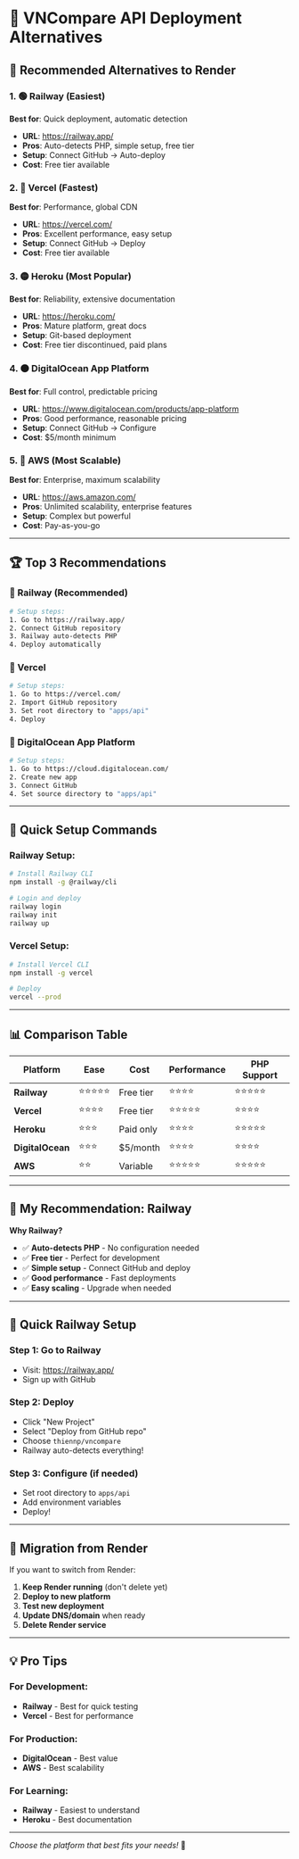 # 🚀 VNCompare API Deployment Alternatives

## 🎯 **Recommended Alternatives to Render**

### **1. 🟢 Railway (Easiest)**

**Best for**: Quick deployment, automatic detection

- **URL**: https://railway.app/
- **Pros**: Auto-detects PHP, simple setup, free tier
- **Setup**: Connect GitHub → Auto-deploy
- **Cost**: Free tier available

### **2. 🔵 Vercel (Fastest)**

**Best for**: Performance, global CDN

- **URL**: https://vercel.com/
- **Pros**: Excellent performance, easy setup
- **Setup**: Connect GitHub → Deploy
- **Cost**: Free tier available

### **3. 🟡 Heroku (Most Popular)**

**Best for**: Reliability, extensive documentation

- **URL**: https://heroku.com/
- **Pros**: Mature platform, great docs
- **Setup**: Git-based deployment
- **Cost**: Free tier discontinued, paid plans

### **4. 🟠 DigitalOcean App Platform**

**Best for**: Full control, predictable pricing

- **URL**: https://www.digitalocean.com/products/app-platform
- **Pros**: Good performance, reasonable pricing
- **Setup**: Connect GitHub → Configure
- **Cost**: $5/month minimum

### **5. 🔴 AWS (Most Scalable)**

**Best for**: Enterprise, maximum scalability

- **URL**: https://aws.amazon.com/
- **Pros**: Unlimited scalability, enterprise features
- **Setup**: Complex but powerful
- **Cost**: Pay-as-you-go

---

## 🏆 **Top 3 Recommendations**

### **🥇 Railway (Recommended)**

```bash
# Setup steps:
1. Go to https://railway.app/
2. Connect GitHub repository
3. Railway auto-detects PHP
4. Deploy automatically
```

### **🥈 Vercel**

```bash
# Setup steps:
1. Go to https://vercel.com/
2. Import GitHub repository
3. Set root directory to "apps/api"
4. Deploy
```

### **🥉 DigitalOcean App Platform**

```bash
# Setup steps:
1. Go to https://cloud.digitalocean.com/
2. Create new app
3. Connect GitHub
4. Set source directory to "apps/api"
```

---

## 🔧 **Quick Setup Commands**

### **Railway Setup:**

```bash
# Install Railway CLI
npm install -g @railway/cli

# Login and deploy
railway login
railway init
railway up
```

### **Vercel Setup:**

```bash
# Install Vercel CLI
npm install -g vercel

# Deploy
vercel --prod
```

---

## 📊 **Comparison Table**

| Platform         | Ease       | Cost      | Performance | PHP Support |
| ---------------- | ---------- | --------- | ----------- | ----------- |
| **Railway**      | ⭐⭐⭐⭐⭐ | Free tier | ⭐⭐⭐⭐    | ⭐⭐⭐⭐⭐  |
| **Vercel**       | ⭐⭐⭐⭐   | Free tier | ⭐⭐⭐⭐⭐  | ⭐⭐⭐⭐    |
| **Heroku**       | ⭐⭐⭐     | Paid only | ⭐⭐⭐⭐    | ⭐⭐⭐⭐⭐  |
| **DigitalOcean** | ⭐⭐⭐     | $5/month  | ⭐⭐⭐⭐    | ⭐⭐⭐⭐    |
| **AWS**          | ⭐⭐       | Variable  | ⭐⭐⭐⭐⭐  | ⭐⭐⭐⭐⭐  |

---

## 🎯 **My Recommendation: Railway**

**Why Railway?**

- ✅ **Auto-detects PHP** - No configuration needed
- ✅ **Free tier** - Perfect for development
- ✅ **Simple setup** - Connect GitHub and deploy
- ✅ **Good performance** - Fast deployments
- ✅ **Easy scaling** - Upgrade when needed

---

## 🚀 **Quick Railway Setup**

### **Step 1: Go to Railway**

- Visit: https://railway.app/
- Sign up with GitHub

### **Step 2: Deploy**

- Click "New Project"
- Select "Deploy from GitHub repo"
- Choose `thiennp/vncompare`
- Railway auto-detects everything!

### **Step 3: Configure (if needed)**

- Set root directory to `apps/api`
- Add environment variables
- Deploy!

---

## 🔄 **Migration from Render**

If you want to switch from Render:

1. **Keep Render running** (don't delete yet)
2. **Deploy to new platform**
3. **Test new deployment**
4. **Update DNS/domain** when ready
5. **Delete Render service**

---

## 💡 **Pro Tips**

### **For Development:**

- **Railway** - Best for quick testing
- **Vercel** - Best for performance

### **For Production:**

- **DigitalOcean** - Best value
- **AWS** - Best scalability

### **For Learning:**

- **Railway** - Easiest to understand
- **Heroku** - Best documentation

---

_Choose the platform that best fits your needs!_ 🚀
